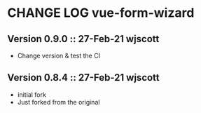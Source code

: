 # CHANGE LOG vue-form-wizard 

## Version 0.9.0  :: 27-Feb-21 wjscott 

- Change version & test the CI

## Version 0.8.4  :: 27-Feb-21 wjscott 

- initial fork    
- Just forked from the original